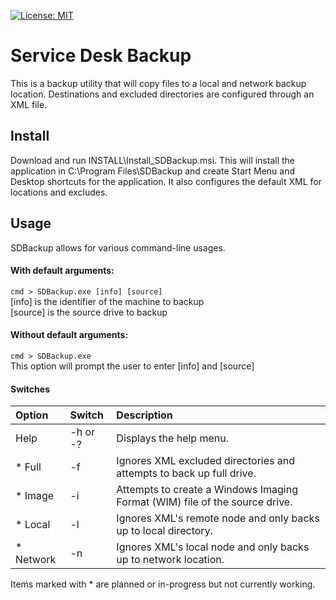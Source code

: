 [![License: MIT](https://img.shields.io/badge/License-MIT-yellow.svg)](https://opensource.org/licenses/MIT)
# Service Desk Backup
This is a backup utility that will copy files to a local and network backup location. Destinations and excluded directories are configured through an XML file. 

## Install
Download and run INSTALL\Install_SDBackup.msi. This will install the application in C:\Program Files\SDBackup and create Start Menu and Desktop shortcuts for the application. It also configures the default XML for locations and excludes.

## Usage
SDBackup allows for various command-line usages. 
#### With default arguments:
`cmd > SDBackup.exe [info] [source]`  
[info] is the identifier of the machine to backup  
[source] is the source drive to backup  

#### Without default arguments:
`cmd > SDBackup.exe`  
This option will prompt the user to enter [info] and [source]

#### Switches
| Option | Switch | Description
|:--------|:--------|:------------|
| Help| -h or -? | Displays the help menu. |
| * Full | -f | Ignores XML excluded directories and attempts to back up full drive.|
| * Image | -i | Attempts to create a Windows Imaging Format (WIM) file of the source drive. |
| * Local | -l | Ignores XML's remote node and only backs up to local directory. |
| * Network | -n | Ignores XML's local node and only backs up to network location. |

Items marked with * are planned or in-progress but not currently working.
